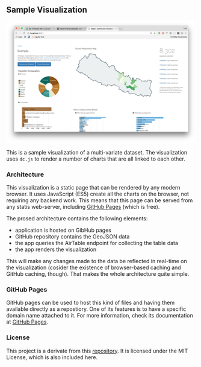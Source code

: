 ## Sample Visualization

![thumbnail](thumbnail.png "Screengrab")

This is a sample visualization of a multi-variate dataset. The visualization uses `dc.js` to render a number of charts that are all linked to each other.

### Architecture
This visualization is a static page that can be rendered by any modern browser. It uses JavaScript (ES5) create all the charts on the browser, not requiring any backend work. This means that this page can be served from any statis web-server, including [GitHub Pages](https://pages.github.com/) (which is free).

The prosed architecture contains the following elements:

* application is hosted on GibHub pages
* GitHub repository contains the GeoJSON data
* the app queries the AirTable endpoint for collecting the table data
* the app renders the visualization

This will make any changes made to the data be reflected in real-time on the visualization (cosider the existence of browser-based caching and GitHub caching, though). That makes the whole architecture quite simple.

### GitHub Pages
GitHub pages can be used to host this kind of files and having them available directly as a repostiory. One of its features is to have a specific domain name attached to it. For more information, check its documentation at [GitHub Pages](https://pages.github.com/).

### License
This project is a derivate from this [repository](https://github.com/luiscape/hdxviz-nepal-community-survey). It is licensed under the MIT License, which is also included here.
